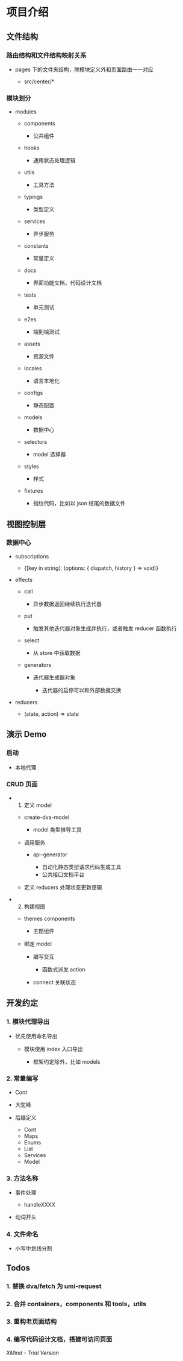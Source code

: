 # 项目介绍

## 文件结构

### 路由结构和文件结构映射关系

- pages 下的文件夹结构，除模块定义外和页面路由一一对应

	- src/center/*

### 模块划分

- modules

	- components

		- 公共组件

	- hooks

		- 通用状态处理逻辑

	- utils

		- 工具方法

	- typings

		- 类型定义

	- services

		- 异步服务

	- constants

		- 常量定义

	- docs

		- 界面功能文档，代码设计文档

	- tests

		- 单元测试

	- e2es

		- 端到端测试

	- assets

		- 资源文件

	- locales

		- 语言本地化

	- configs

		- 静态配置

	- models

		- 数据中心

	- selectors

		- model 选择器

	- styles

		- 样式

	- fixtures

		- 指纹代码，比如以 json 结尾的数据文件

## 视图控制层

### 数据中心

- subscriptions

	- {[key in string]: (options: { dispatch, history } => void)}

- effects

	- call

		- 异步数据返回继续执行迭代器

	- put

		- 触发其他迭代器对象生成并执行，或者触发 reducer 函数执行

	- select

		- 从 store 中获取数据

	- generators

		- 迭代器生成器对象

			- 迭代器的启停可以和外部数据交换

- reducers

	- (state, action) => state

## 演示 Demo

### 启动

- 本地代理

### CRUD 页面

- 1. 定义 model

	- create-dva-model

		- model 类型推导工具

	- 调用服务

		- api-generator

			- 自动化静态类型请求代码生成工具
			- 公共接口文档平台

	- 定义 reducers 处理状态更新逻辑

- 2. 构建视图

	- themes components

		- 主题组件

	- 绑定 model

		- 编写交互

			- 函数式派发 action

		- connect 关联状态

## 开发约定

### 1. 模块代理导出

- 优先使用命名导出

	- 模块使用 index 入口导出

		- 框架约定除外，比如 models

### 2. 常量编写

- Cont
- 大驼峰
- 后缀定义

	- Cont
	- Maps
	- Enums
	- List
	- Services
	- Model

### 3. 方法名称

- 事件处理

	- handleXXXX

- 动词开头

### 4. 文件命名

- 小写中划线分割

## Todos

### 1. 替换 dva/fetch 为 umi-request

### 2. 合并 containers，components 和 tools，utils

### 3. 重构老页面结构

### 4. 编写代码设计文档，搭建可访问页面

*XMind - Trial Version*